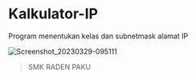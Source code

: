 # Kalkulator-IP
Program menentukan kelas dan subnetmask alamat IP

![Screenshot_20230329-095111](https://user-images.githubusercontent.com/120385412/228414247-7d4501f0-20bb-471d-9b89-ee4f17a14a4c.png)




> SMK RADEN PAKU

